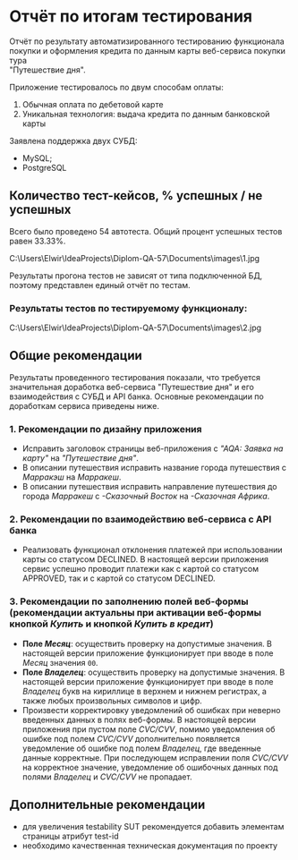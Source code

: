 # Отчёт по итогам тестирования

Отчёт по результату автоматизированного тестированию функционала покупки и оформления кредита по данным карты веб-сервиса покупки тура  
"Путешествие дня".

Приложение тестировалось по двум способам оплаты:

1. Обычная оплата по дебетовой карте
2. Уникальная технология: выдача кредита по данным банковской карты

Заявлена поддержка двух СУБД:

* MySQL;
* PostgreSQL

## **Количество тест-кейсов, % успешных / не успешных**

Всего было проведено 54 автотеста. Общий процент успешных тестов равен 33.33%.

C:\Users\Elwir\IdeaProjects\Diplom-QA-57\Documents\images\1.jpg

Результаты прогона тестов не зависят от типа подключенной БД, поэтому представлен единый отчёт по тестам.

### Результаты тестов по тестируемому функционалу:

C:\Users\Elwir\IdeaProjects\Diplom-QA-57\Documents\images\2.jpg


## **Общие рекомендации**
Результаты проведенного тестирования показали, что требуется значительная доработка
веб-сервиса "Путешествие дня" и его взаимодействия с СУБД и API банка. Основные рекомендации по доработкам сервиса
приведены ниже.
### 1. Рекомендации по дизайну приложения
* Исправить заголовок страницы веб-приложения c _"AQA: Заявка на карту"_ на _"Путешествие дня"_.
* В описании путешествия исправить название города путешествия с _Марракэш_ на _Марракеш_.
* В описании путешествия исправить направление путешествия до города _Марракеш_ с _-Сказочный Восток_ на _-Сказочная Африка_.
### 2. Рекомендации по взаимодействию веб-сервиса с API банка
* Реализовать функционал отклонения платежей при использовании карты со статусом DECLINED. В настоящей версии приложения сервис
  успешно проводит платежи как с картой со статусом APPROVED, так и с картой со статусом DECLINED.
### 3. Рекомендации по заполнению полей веб-формы (рекомендации актуальны при активации веб-формы кнопкой _Купить_ и кнопкой _Купить в кредит_)
* **Поле _Месяц_**: осуществить проверку на допустимые значения. В настоящей версии приложение функционирует при вводе в
  поле _Месяц_ значения `00`.
* **Поле _Владелец_**: осуществить проверку на допустимые значения. В настоящей версии
  приложение функционирует при вводе в поле _Владелец_ букв на кириллице в верхнем и нижнем регистрах, а также любых
  произвольных символов и цифр.
* Произвести корректировку уведомлений об ошибках при неверно введенных данных в полях веб-формы. В настоящей версии приложения
  при пустом поле _CVC/CVV_, помимо уведомления об ошибке под полем _CVC/CVV_ дополнительно появляется уведомление об ошибке под
  полем _Владелец_, где введенные данные корректные. При последующем исправлении поля _CVC/CVV_ на корректное значение, уведомление
  об ошибочных данных под полями _Владелец_ и _CVC/CVV_ не пропадает.
## Дополнительные рекомендации
- для увеличения testability SUT рекомендуется добавить элементам страницы атрибут test-id
- необходимо качественная техническая документация по проекту
